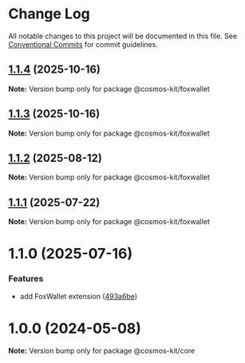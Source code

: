 # Change Log

All notable changes to this project will be documented in this file.
See [Conventional Commits](https://conventionalcommits.org) for commit guidelines.

## [1.1.4](https://github.com/cosmology-tech/cosmos-kit/compare/@cosmos-kit/foxwallet@1.1.3...@cosmos-kit/foxwallet@1.1.4) (2025-10-16)

**Note:** Version bump only for package @cosmos-kit/foxwallet





## [1.1.3](https://github.com/cosmology-tech/cosmos-kit/compare/@cosmos-kit/foxwallet@1.1.2...@cosmos-kit/foxwallet@1.1.3) (2025-10-16)

**Note:** Version bump only for package @cosmos-kit/foxwallet





## [1.1.2](https://github.com/cosmology-tech/cosmos-kit/compare/@cosmos-kit/foxwallet@1.1.1...@cosmos-kit/foxwallet@1.1.2) (2025-08-12)

**Note:** Version bump only for package @cosmos-kit/foxwallet





## [1.1.1](https://github.com/cosmology-tech/cosmos-kit/compare/@cosmos-kit/foxwallet@1.1.0...@cosmos-kit/foxwallet@1.1.1) (2025-07-22)

**Note:** Version bump only for package @cosmos-kit/foxwallet





# 1.1.0 (2025-07-16)


### Features

* add FoxWallet extension ([493a6be](https://github.com/cosmology-tech/cosmos-kit/commit/493a6bed6fc057fca233c6311882cb5ce1cd3f45))





# 1.0.0 (2024-05-08)

**Note:** Version bump only for package @cosmos-kit/core
